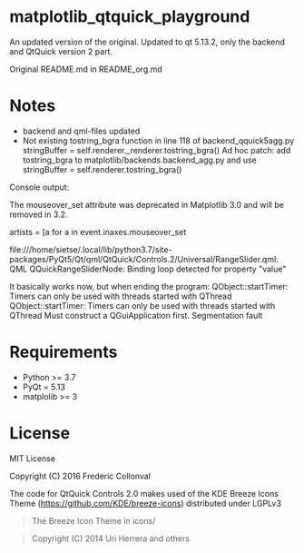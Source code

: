 # matplotlib_qtquick_playground

An updated version of the original.
Updated to qt 5.13.2, only the backend and QtQuick version 2 part.

Original README.md in README_org.md


Notes
=======

- backend and qml-files updated
- Not existing tostring_bgra function in line 118 of backend_qquick5agg.py
       stringBuffer = self.renderer._renderer.tostring_bgra()
  Ad hoc patch: add tostring_bgra to matplotlib/backends.backend_agg.py and use
        stringBuffer = self.renderer.tostring_bgra()

Console output:

The mouseover_set attribute was deprecated in Matplotlib 3.0 and will be removed in 3.2.

  artists = [a for a in event.inaxes.mouseover_set

  file:///home/sietse/.local/lib/python3.7/site-packages/PyQt5/Qt/qml/QtQuick/Controls.2/Universal/RangeSlider.qml: QML QQuickRangeSliderNode: Binding loop detected for property "value"

It basically works now, but when ending the program:
    QObject::startTimer: Timers can only be used with threads started with QThread
    QObject::startTimer: Timers can only be used with threads started with QThread
    Must construct a QGuiApplication first.
    Segmentation fault



Requirements
============

* Python >= 3.7
* PyQt = 5.13
* matplolib >= 3

License
=======

MIT License

Copyright (C) 2016 Frederic Collonval

The code for QtQuick Controls 2.0 makes used of the KDE Breeze Icons Theme (https://github.com/KDE/breeze-icons) distributed under LGPLv3

> The Breeze Icon Theme in icons/

> Copyright (C) 2014 Uri Herrera and others

